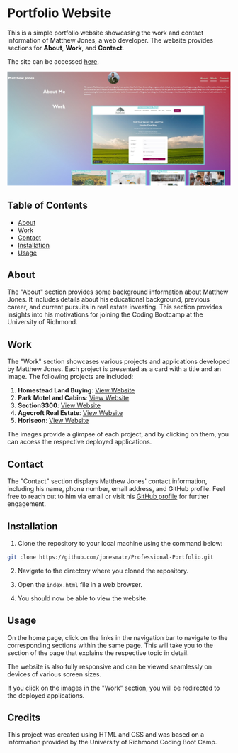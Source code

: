 # Portfolio Website

This is a simple portfolio website showcasing the work and contact information of Matthew Jones, a web developer. The website provides sections for **About**, **Work**, and **Contact**.

The site can be accessed [here](https://jonesmatr.github.io/Professional-Portfolio/).

![Professional Portfolio](./assets/images/portfolio-website.jpg)

## Table of Contents

- [About](#about)
- [Work](#work)
- [Contact](#contact)
- [Installation](#installation)
- [Usage](#usage)

## About

The "About" section provides some background information about Matthew Jones. It includes details about his educational background, previous career, and current pursuits in real estate investing. This section provides insights into his motivations for joining the Coding Bootcamp at the University of Richmond.

## Work

The "Work" section showcases various projects and applications developed by Matthew Jones. Each project is presented as a card with a title and an image. The following projects are included:

1. **Homestead Land Buying**: [View Website](https://www.homesteadlandbuying.com/)
2. **Park Motel and Cabins**: [View Website](https://www.parkmotelandcabins.com/)
3. **Section3300**: [View Website](https://www.section3300.com/)
4. **Agecroft Real Estate**: [View Website](https://www.agecroftrealestate.com/)
5. **Horiseon**: [View Website](https://jonesmatr.github.io/Module-1-Challenge/)

The images provide a glimpse of each project, and by clicking on them, you can access the respective deployed applications.

## Contact

The "Contact" section displays Matthew Jones' contact information, including his name, phone number, email address, and GitHub profile. Feel free to reach out to him via email or visit his [GitHub profile](https://github.com/jonesmatr) for further engagement.

## Installation

1. Clone the repository to your local machine using the command below:
```bash
git clone https://github.com/jonesmatr/Professional-Portfolio.git
``` 
2. Navigate to the directory where you cloned the repository.

3. Open the `index.html` file in a web browser.

4. You should now be able to view the website.

## Usage

On the home page, click on the links in the navigation bar to navigate to the corresponding sections within the same page. This will take you to the section of the page that explains the respective topic in detail.

The website is also fully responsive and can be viewed seamlessly on devices of various screen sizes.

If you click on the images in the "Work" section, you will be redirected to the deployed applications.

## Credits

This project was created using HTML and CSS and was based on a information provided by the University of Richmond Coding Boot Camp. 